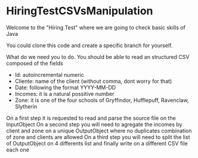 # HiringTestCSVsManipulation

Welcome to the "Hiring Test" where we are going to check basic skills of Java

You could clone this code and create a specific branch for yourself.

What do we need you to do. You should be able to read an structured CSV composed of the fields

* Id: autoincremental numeric
* Cliente: name of the client (without comma, dont worry for that)
* Date: following the format YYYY-MM-DD
* Incomes: it is a natural possitive number
* Zone: it is one of the four schools of Gryffindor, Hufflepuff, Ravenclaw, Slytherin

On a first step it is requested to read and parse the source file on the InputObject
On a second step you will need to agregate the incomes by client and zone on a unique OutputObject where no duplicates combination of zone and clients are allowed
On a third step you will need to split the list of OutputObject on 4 differents list and finally write on a different CSV file each one
